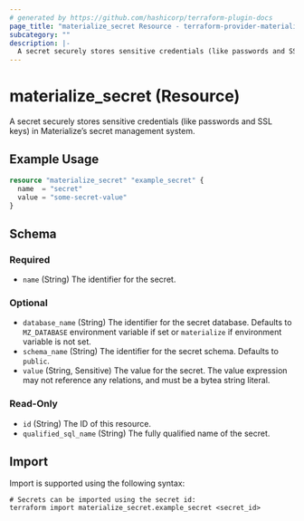 ```yaml
---
# generated by https://github.com/hashicorp/terraform-plugin-docs
page_title: "materialize_secret Resource - terraform-provider-materialize"
subcategory: ""
description: |-
  A secret securely stores sensitive credentials (like passwords and SSL keys) in Materialize’s secret management system.
---
```


# materialize_secret (Resource)

A secret securely stores sensitive credentials (like passwords and SSL keys) in Materialize’s secret management system.

## Example Usage

```terraform
resource "materialize_secret" "example_secret" {
  name  = "secret"
  value = "some-secret-value"
}
```

<!-- schema generated by tfplugindocs -->
## Schema

### Required

- `name` (String) The identifier for the secret.

### Optional

- `database_name` (String) The identifier for the secret database. Defaults to `MZ_DATABASE` environment variable if set or `materialize` if environment variable is not set.
- `schema_name` (String) The identifier for the secret schema. Defaults to `public`.
- `value` (String, Sensitive) The value for the secret. The value expression may not reference any relations, and must be a bytea string literal.

### Read-Only

- `id` (String) The ID of this resource.
- `qualified_sql_name` (String) The fully qualified name of the secret.

## Import

Import is supported using the following syntax:

```shell
# Secrets can be imported using the secret id:
terraform import materialize_secret.example_secret <secret_id>
```
